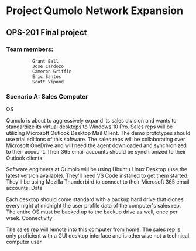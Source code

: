 # Project Qumolo Network Expansion

## OPS-201 Final project

### Team members: 
              Grant Ball
              Jose Cardozo
              Cameron Griffin
              Eric Santos
              Scott Vipond
              
### Scenario A: Sales Computer
OS

Qumolo is about to aggressively expand its sales division and wants to standardize its virtual desktops to Windows 10 Pro. Sales reps will be utilizing Microsoft Outlook Desktop Mail Client. The demo prototypes should use trial editions of this software. The sales reps will be collaborating over Microsoft OneDrive and will need the agent downloaded and synchronized to their account. Their 365 email accounts should be synchronized to their Outlook clients.

Software engineers at Qumolo will be using Ubuntu Linux Desktop (use the latest version available). They'll need VS Code installed to get them started. They'll be using Mozilla Thunderbird to connect to their Microsoft 365 email accounts.
Data

Each desktop should come standard with a backup hard drive that clones every night at midnight the user profile data of the computer's sales rep. The entire OS must be backed up to the backup drive as well, once per week.
Connectivity

The sales rep will remote into this computer from home. The sales rep is only proficient with a GUI desktop interface and is otherwise not a technical computer user.
